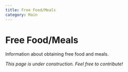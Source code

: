 ```yaml
---
title: Free Food/Meals
category: Main
---
```


# Free Food/Meals

Information about obtaining free food and meals.

*This page is under construction. Feel free to contribute!*
